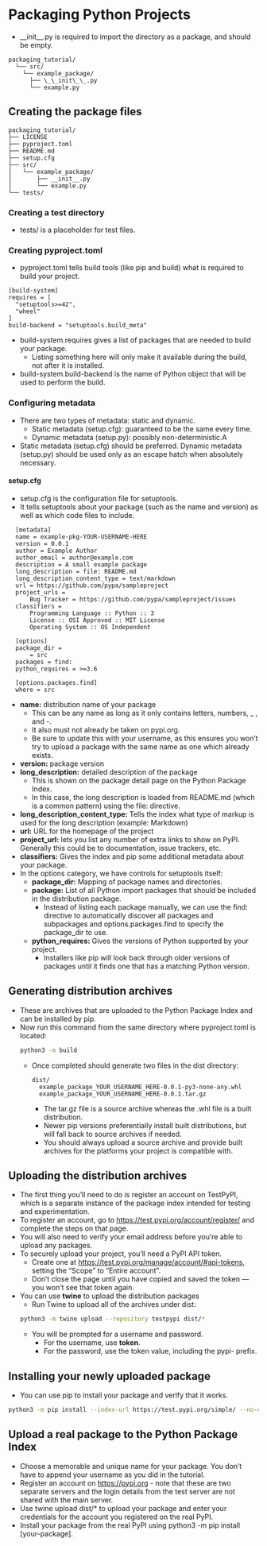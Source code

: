 # Packaging Python Projects
* \_\_init\_\_.py is required to import the directory as a package, and should be empty.

```
packaging_tutorial/
  └── src/
    └── example_package/
      ├── \_\_init\_\_.py
      └── example.py
```

## Creating the package files
```
packaging_tutorial/
├── LICENSE
├── pyproject.toml
├── README.md
├── setup.cfg
├── src/
│   └── example_package/
│       ├── __init__.py
│       └── example.py
└── tests/
```

### Creating a test directory
* tests/ is a placeholder for test files.

### Creating pyproject.toml
* pyproject.toml tells build tools (like pip and build) what is required to build your project.
```
[build-system]
requires = [
  "setuptools>=42",
  "wheel"
]
build-backend = "setuptools.build_meta"
```
* build-system.requires gives a list of packages that are needed to build your package.
  * Listing something here will only make it available during the build, not after it is installed.
* build-system.build-backend is the name of Python object that will be used to perform the build.

### Configuring metadata
* There are two types of metadata: static and dynamic.
  * Static metadata (setup.cfg): guaranteed to be the same every time.
  * Dynamic metadata (setup.py): possibly non-deterministic.A
* Static metadata (setup.cfg) should be preferred. Dynamic metadata (setup.py) should be used only as an escape hatch when absolutely necessary.

#### setup.cfg
* setup.cfg is the configuration file for setuptools.
* It tells setuptools about your package (such as the name and version) as well as which code files to include.
```
  [metadata]
  name = example-pkg-YOUR-USERNAME-HERE
  version = 0.0.1
  author = Example Author
  author_email = author@example.com
  description = A small example package
  long_description = file: README.md
  long_description_content_type = text/markdown
  url = https://github.com/pypa/sampleproject
  project_urls =
      Bug Tracker = https://github.com/pypa/sampleproject/issues
  classifiers =
      Programming Language :: Python :: 3
      License :: OSI Approved :: MIT License
      Operating System :: OS Independent

  [options]
  package_dir =
      = src
  packages = find:
  python_requires = >=3.6

  [options.packages.find]
  where = src
```
* **name:** distribution name of your package
  * This can be any name as long as it only contains letters, numbers, _ , and -. 
  * It also must not already be taken on pypi.org.
  * Be sure to update this with your username, as this ensures you won’t try to upload a package with the same name as one which already exists.
* **version:** package version
* **long_description:** detailed description of the package
  * This is shown on the package detail page on the Python Package Index.
  * In this case, the long description is loaded from README.md (which is a common pattern) using the file: directive.
* **long_description_content_type:** Tells the index what type of markup is used for the long description (example: Markdown)
* **url:** URL for the homepage of the project
* **project_url:** lets you list any number of extra links to show on PyPI. Generally this could be to documentation, issue trackers, etc.
* **classifiers:** Gives the index and pip some additional metadata about your package.
* In the options category, we have controls for setuptools itself:
  * **package_dir:** Mapping of package names and directories.
  * **package:** List of all Python import packages that should be included in the distribution package.
    * Instead of listing each package manually, we can use the find: directive to automatically discover all packages and subpackages and options.packages.find to specify the package_dir to use.
  * **python_requires:** Gives the versions of Python supported by your project.
    * Installers like pip will look back through older versions of packages until it finds one that has a matching Python version.

## Generating distribution archives
* These are archives that are uploaded to the Python Package Index and can be installed by pip.
* Now run this command from the same directory where pyproject.toml is located:
  ```sh
  python3 -m build
  ```
  * Once completed should generate two files in the dist directory:
    ```
    dist/
      example_package_YOUR_USERNAME_HERE-0.0.1-py3-none-any.whl
      example_package_YOUR_USERNAME_HERE-0.0.1.tar.gz
    ```
    * The tar.gz file is a source archive whereas the .whl file is a built distribution.
    * Newer pip versions preferentially install built distributions, but will fall back to source archives if needed.
    * You should always upload a source archive and provide built archives for the platforms your project is compatible with.

## Uploading the distribution archives
* The first thing you’ll need to do is register an account on TestPyPI, which is a separate instance of the package index intended for testing and experimentation.
* To register an account, go to https://test.pypi.org/account/register/ and complete the steps on that page.
* You will also need to verify your email address before you’re able to upload any packages.
* To securely upload your project, you’ll need a PyPI API token.
  * Create one at https://test.pypi.org/manage/account/#api-tokens, setting the “Scope” to “Entire account”.
  * Don’t close the page until you have copied and saved the token — you won’t see that token again.
* You can use **twine** to upload the distribution packages
  * Run Twine to upload all of the archives under dist:
  ```sh
  python3 -m twine upload --repository testpypi dist/*
  ```
  * You will be prompted for a username and password.
    * For the username, use __token__.
    * For the password, use the token value, including the pypi- prefix.

## Installing your newly uploaded package
* You can use pip to install your package and verify that it works.
```sh
python3 -m pip install --index-url https://test.pypi.org/simple/ --no-deps example-pkg-YOUR-USERNAME-HERE
```

## Upload a real package to the Python Package Index
* Choose a memorable and unique name for your package. You don’t have to append your username as you did in the tutorial.
* Register an account on https://pypi.org - note that these are two separate servers and the login details from the test server are not shared with the main server.
* Use twine upload dist/* to upload your package and enter your credentials for the account you registered on the real PyPI.
* Install your package from the real PyPI using python3 -m pip install [your-package].
